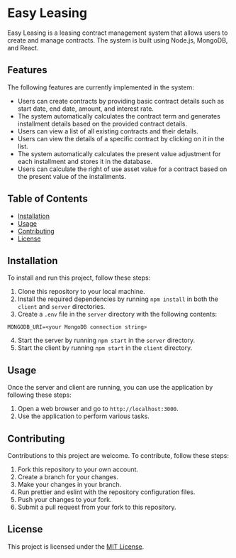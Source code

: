 # Easy Leasing

Easy Leasing is a leasing contract management system that allows users to create and manage contracts. The system is built using Node.js, MongoDB, and React.

## Features

The following features are currently implemented in the system:

- Users can create contracts by providing basic contract details such as start date, end date, amount, and interest rate.
- The system automatically calculates the contract term and generates installment details based on the provided contract details.
- Users can view a list of all existing contracts and their details.
- Users can view the details of a specific contract by clicking on it in the list.
- The system automatically calculates the present value adjustment for each installment and stores it in the database.
- Users can calculate the right of use asset value for a contract based on the present value of the installments.


## Table of Contents

- [Installation](#installation)
- [Usage](#usage)
- [Contributing](#contributing)
- [License](#license)

## Installation

To install and run this project, follow these steps:

1. Clone this repository to your local machine.
2. Install the required dependencies by running `npm install` in both the `client` and `server` directories.
3. Create a `.env` file in the `server` directory with the following contents:

```
MONGODB_URI=<your MongoDB connection string>
```


4. Start the server by running `npm start` in the `server` directory.
5. Start the client by running `npm start` in the `client` directory.

## Usage

Once the server and client are running, you can use the application by following these steps:

1. Open a web browser and go to `http://localhost:3000`.
2. Use the application to perform various tasks.

## Contributing

Contributions to this project are welcome. To contribute, follow these steps:

1. Fork this repository to your own account.
2. Create a branch for your changes.
3. Make your changes in your branch.
4. Run prettier and eslint with the repository configuration files.
5. Push your changes to your fork.
6. Submit a pull request from your fork to this repository.

## License

This project is licensed under the [MIT License](https://opensource.org/licenses/MIT).
